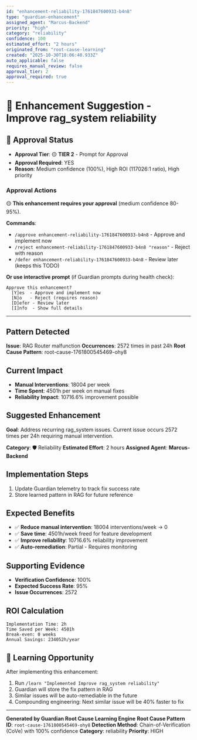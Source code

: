 ```yaml
---
id: "enhancement-reliability-1761847600933-b4n8"
type: "guardian-enhancement"
assigned_agent: "Marcus-Backend"
priority: "high"
category: "reliability"
confidence: 100
estimated_effort: "2 hours"
originated_from: "root-cause-learning"
created: "2025-10-30T18:06:40.933Z"
auto_applicable: false
requires_manual_review: false
approval_tier: 2
approval_required: true
---
```


# 🚀 Enhancement Suggestion - Improve rag_system reliability

## 🔐 Approval Status

- **Approval Tier**: 🟡 **TIER 2** - Prompt for Approval
- **Approval Required**: YES
- **Reason**: Medium confidence (100%), High ROI (117026:1 ratio), High priority

### Approval Actions

🟡 **This enhancement requires your approval** (medium confidence 80-95%).

**Commands**:
- `/approve enhancement-reliability-1761847600933-b4n8` - Approve and implement now
- `/reject enhancement-reliability-1761847600933-b4n8 "reason"` - Reject with reason
- `/defer enhancement-reliability-1761847600933-b4n8` - Review later (keeps this TODO)

**Or use interactive prompt** (if Guardian prompts during health check):
```
Approve this enhancement?
  [Y]es  - Approve and implement now
  [N]o   - Reject (requires reason)
  [D]efer - Review later
  [I]nfo  - Show full details
```

---

## Pattern Detected

**Issue**: RAG Router malfunction
**Occurrences**: 2572 times in past 24h
**Root Cause Pattern**: root-cause-1761800545469-ohy8

## Current Impact

- **Manual Interventions**: 18004 per week
- **Time Spent**: 4501h per week on manual fixes
- **Reliability Impact**: 10716.6% improvement possible

## Suggested Enhancement

**Goal**: Address recurring rag_system issues. Current issue occurs 2572 times per 24h requiring manual intervention.

**Category**: 🛡️ Reliability
**Estimated Effort**: 2 hours
**Assigned Agent**: **Marcus-Backend**

## Implementation Steps

1. Update Guardian telemetry to track fix success rate
2. Store learned pattern in RAG for future reference

## Expected Benefits

- ✅ **Reduce manual intervention**: 18004 interventions/week → 0
- ✅ **Save time**: 4501h/week freed for feature development
- ✅ **Improve reliability**: 10716.6% reliability improvement
- ✅ **Auto-remediation**: Partial - Requires monitoring

## Supporting Evidence

- **Verification Confidence**: 100%
- **Expected Success Rate**: 95%
- **Issue Occurrences**: 2572

## ROI Calculation

```
Implementation Time: 2h
Time Saved per Week: 4501h
Break-even: 0 weeks
Annual Savings: 234052h/year
```

## 🧠 Learning Opportunity

After implementing this enhancement:

1. Run `/learn "Implemented Improve rag_system reliability"`
2. Guardian will store the fix pattern in RAG
3. Similar issues will be auto-remediable in the future
4. Compounding engineering: Next similar issue will be 40% faster to fix

---

**Generated by Guardian Root Cause Learning Engine**
**Root Cause Pattern ID**: `root-cause-1761800545469-ohy8`
**Detection Method**: Chain-of-Verification (CoVe) with 100% confidence
**Category**: reliability
**Priority**: HIGH